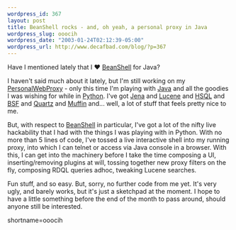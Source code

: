 ```yaml
--- 
wordpress_id: 367
layout: post
title: BeanShell rocks - and, oh yeah, a personal proxy in Java
wordpress_slug: ooocih
wordpress_date: "2003-01-24T02:12:39-05:00"
wordpress_url: http://www.decafbad.com/blog/?p=367
---
```

<p>Have I mentioned lately that I &hearts; <a href="http://www.beanshell.org" target="_top">BeanShell</a> for Java?</p>
<p>I haven't said much about it lately, but I'm still working on my <a href="http://www.decafbad.com/twiki/bin/view/Main/PersonalWebProxy">PersonalWebProxy</a> - only this time I'm playing with <a href="http://www.decafbad.com/twiki/bin/view/Main/Java">Java</a> and all the goodies I was wishing for while in <a href="http://www.decafbad.com/twiki/bin/view/Main/Python">Python</a>.  I've got <a href="http://www.hpl.hp.com/semweb/jena.htm" target="_top">Jena</a> and <a href="http://jakarta.apache.org/lucene/" target="_top">Lucene</a> and <a href="http://hsqldb.sourceforge.net/" target="_top">HSQL</a> and <a href="http://jakarta.apache.org/bsf/index.html" target="_top">BSF</a> and <a href="http://www.part.net/quartz.html" target="_top">Quartz</a> and <a href="http://muffin.doit.org" target="_top">Muffin</a> and...  well, a lot of stuff that feels pretty nice to me.</p>
<p>But, with respect to <a href="http://www.beanshell.org" target="_top">BeanShell</a> in particular, I've got a lot of the nifty live hackability that I had with the things I was playing with in Python.  With no more than 5 lines of code, I've tossed a live interactive shell into my running proxy, into which I can telnet or access via Java console in a browser.  With this, I can get into the machinery before I take the time composing a UI, inserting/removing plugins at will, tossing together new proxy filters on the fly, composing RDQL queries adhoc, tweaking Lucene searches.</p>
<p>Fun stuff, and so easy.  But, sorry, no further code from me yet.  It's very ugly, and barely works, but it's just a sketchpad at the moment.  I hope to have a little something before the end of the month to pass around, should anyone still be interested.</p>
<!--more-->
shortname=ooocih
